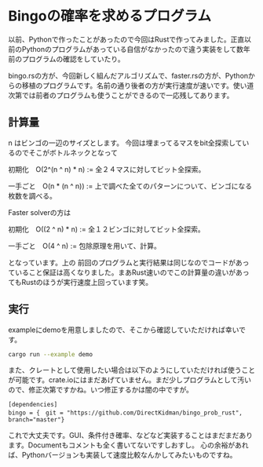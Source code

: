 # Bingoの確率を求めるプログラム

以前、Pythonで作ったことがあったので今回はRustで作ってみました。正直以前のPythonのプログラムがあっている自信がなかったので違う実装をして数年前のプログラムの確認をしていたり。


bingo.rsの方が、今回新しく組んだアルゴリズムで、faster.rsの方が、Pythonからの移植のプログラムです。名前の通り後者の方が実行速度が速いです。使い道次第では前者のプログラムも使うことができるので一応残してあります。

## 計算量
n はビンゴの一辺のサイズとします。 今回は埋まってるマスをbit全探索しているのでそこがボトルネックとなって


初期化　O(2^(n ^ n) * n) := 全２４マスに対してビット全探索。

一手ごと　O(n * (n ^ n)) := 上で調べた全てのパターンについて、ビンゴになる枚数を調べる。


Faster solverの方は

初期化　O((2 ^ n) * n) := 全１２ビンゴに対してビット全探索。

一手ごと　O(4 ^ n) := 包除原理を用いて、計算。


となっています。上の
前回のプログラムと実行結果は同じなのでコードがあっていること保証は高くなりました。まあRust速いのでこの計算量の違いがあってもRustのほうが実行速度上回っています笑。

## 実行
exampleにdemoを用意しましたので、そこから確認していただければ幸いです。
```bash
cargo run --example demo
```

また、クレートとして使用したい場合は以下のようにしていただければ使うことが可能です。crate.ioにはまだあげていません。まだ少しプログラムとして汚いので、修正次第ですかね。いつ修正するかは闇の中ですが。
```
[dependencies]
bingo = {　git = "https://github.com/DirectKidman/bingo_prob_rust", branch="master"}
```

これで大丈夫です。GUI、条件付き確率、などなど実装することはまだまだあります。Documentもコメントも全く書いてないですしおすし。
心の余裕があれば、Pythonバージョンも実装して速度比較なんかしてみたいものですね。

